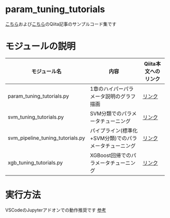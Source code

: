 # param_tuning_tutorials
[こちら](https://qiita.com/c60evaporator/items/ca7eb70e1508d2ba5359)および[こちら]()のQiita記事のサンプルコード集です

# モジュールの説明
|モジュール名|内容|Qiita本文へのリンク|
|---|---|---|
|param_tuning_tutorials.py|1章のハイパーパラメータ説明のグラフ描画|[リンク](https://qiita.com/c60evaporator/items/ca7eb70e1508d2ba5359#1-2-%E8%83%8C%E6%99%AF-%E6%A9%9F%E6%A2%B0%E5%AD%A6%E7%BF%92%E3%81%AE%E8%A4%87%E9%9B%91%E5%8C%96)|
|svm_tuning_tutorials.py|SVM分類でのパラメータチューニング|[リンク](https://qiita.com/c60evaporator/items/ca7eb70e1508d2ba5359#31-%E3%82%B5%E3%83%9D%E3%83%BC%E3%83%88%E3%83%99%E3%82%AF%E3%82%BF%E3%83%BC%E3%83%9E%E3%82%B7%E3%83%B3%E5%88%86%E9%A1%9E)|
|svm_pipeline_tuning_tutorials.py|パイプライン(標準化+SVM分類)でのパラメータチューニング|[リンク](https://qiita.com/c60evaporator/items/ca7eb70e1508d2ba5359#32-%E3%83%91%E3%82%A4%E3%83%97%E3%83%A9%E3%82%A4%E3%83%B3%E5%87%A6%E7%90%86%E6%A8%99%E6%BA%96%E5%8C%96svm%E3%81%AB%E3%82%88%E3%82%8B%E5%88%86%E9%A1%9E)|
|xgb_tuning_tutorials.py|XGBoost回帰でのパラメータチューニング|[リンク]()|

# 実行方法
VSCodeのJupyterアドオンでの動作推奨です
[参考](https://qiita.com/komiya_____/items/547ae8b5a9b031f18b59)
